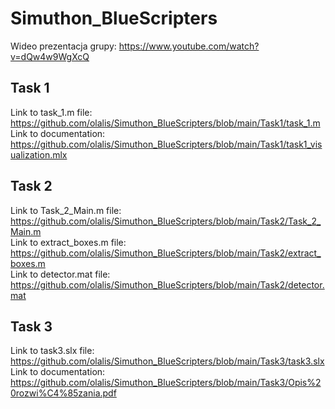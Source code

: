 # Simuthon_BlueScripters

Wideo prezentacja grupy: https://www.youtube.com/watch?v=dQw4w9WgXcQ

## Task 1
Link to task_1.m file: https://github.com/olalis/Simuthon_BlueScripters/blob/main/Task1/task_1.m    
Link to documentation: https://github.com/olalis/Simuthon_BlueScripters/blob/main/Task1/task1_visualization.mlx

## Task 2
Link to Task_2_Main.m file: https://github.com/olalis/Simuthon_BlueScripters/blob/main/Task2/Task_2_Main.m    
Link to extract_boxes.m file: https://github.com/olalis/Simuthon_BlueScripters/blob/main/Task2/extract_boxes.m    
Link to detector.mat file: https://github.com/olalis/Simuthon_BlueScripters/blob/main/Task2/detector.mat

## Task 3
Link to task3.slx file: https://github.com/olalis/Simuthon_BlueScripters/blob/main/Task3/task3.slx     
Link to documentation: https://github.com/olalis/Simuthon_BlueScripters/blob/main/Task3/Opis%20rozwi%C4%85zania.pdf
